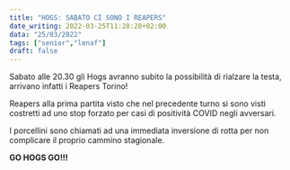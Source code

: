 ```yaml
---
title: "HOGS: SABATO CI SONO I REAPERS"
date_writing: 2022-03-25T11:28:28+02:00
data: "25/03/2022"
tags: ["senior","lenaf"]
draft: false
---
```


Sabato alle 20.30 gli Hogs avranno subito la possibilità di rialzare la testa, arrivano infatti i Reapers Torino!  
  
Reapers alla prima partita visto che nel precedente turno si sono visti costretti ad uno stop forzato per casi di positività COVID negli avversari.  
  
I porcellini sono chiamati ad una immediata inversione di rotta per non complicare il proprio cammino stagionale.  
  
**GO HOGS GO!!!**